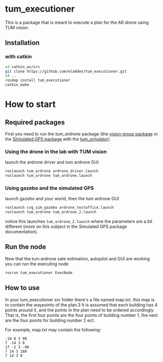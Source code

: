 # tum_executioner
This is a package that is meant to execute a plan for the AR drone using TUM vision.

## Installation

### with catkin

``` bash
cd catkin_ws/src
git clone https://github.com/eladden/tum_executioner.git
cd ..
rosdep install tum_executioner
catkin_make
```

# How to start

## Required packages
First you need to run the *tum_ardrone* package (the [vision group package](http://wiki.ros.org/tum_ardrone) or the [Simlulated GPS package](https://github.com/eladden/tum_ardrone_with_SGPS) with the [tum_simulator](https://github.com/dougvk/tum_simulator)).

### Using the drone in the lab with TUM vision
launch the ardrone driver and  tum ardrone GUI

``` bash
roslaunch tum_ardrone ardrone_driver.launch
roslaunch tum_ardrone tum_ardrone.launch
```

### Using gazebo and the simulated GPS
launch gazebo and your world, then the tum ardrone GUI
``` bash
roslaunch cvg_sim_gazebo ardrone_testoffice.launch
roslaunch tum_ardrone tum_ardrone_2.launch
```
notice this launches `tum_ardrone_2.launch` where the parameters are a bit different (more on this subject in the Simulated GPS package documentation).


## Run the node
Now that the tum ardrone sate estimation, autopilot and GUI are working you can run the executing node
``` bash
rosrun tum_executioner ExecNode
```

## How to use
In your tum_executioner src folder there's a file named map.txt. this map is to contain the waypoints of the plan.3 It is assumed that each building has 4 points around it, and the points in the plan need to be ordered accordingly. That is, the first four points are the four points of building number 1, the next are the four points for building number 2 ect.

For example, map.txt may contain the following:
```
-10 0 3 90
7 -14 3 0
17 -2 3 -90
7 14 3 180
7 14 3 0



